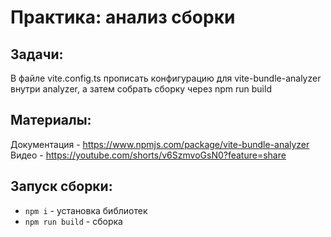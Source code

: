 # Практика: анализ сборки

## Задачи:

В файле vite.config.ts прописать конфигурацию для vite-bundle-analyzer внутри analyzer,
а затем собрать сборку через npm run build

## Материалы:
Документация - https://www.npmjs.com/package/vite-bundle-analyzer
Видео - https://youtube.com/shorts/v6SzmvoGsN0?feature=share

## Запуск сборки:
* `npm i` - установка библиотек
* `npm run build` - сборка
